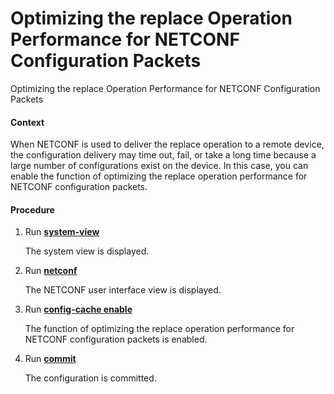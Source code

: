 Optimizing the replace Operation Performance for NETCONF Configuration Packets
==============================================================================

Optimizing the replace Operation Performance for NETCONF Configuration Packets

#### Context

When NETCONF is used to deliver the replace operation to a remote device, the configuration delivery may time out, fail, or take a long time because a large number of configurations exist on the device. In this case, you can enable the function of optimizing the replace operation performance for NETCONF configuration packets.


#### Procedure

1. Run [**system-view**](cmdqueryname=system-view)
   
   
   
   The system view is displayed.
2. Run [**netconf**](cmdqueryname=netconf)
   
   
   
   The NETCONF user interface view is displayed.
3. Run [**config-cache enable**](cmdqueryname=config-cache+enable)
   
   
   
   The function of optimizing the replace operation performance for NETCONF configuration packets is enabled.
4. Run [**commit**](cmdqueryname=commit)
   
   
   
   The configuration is committed.